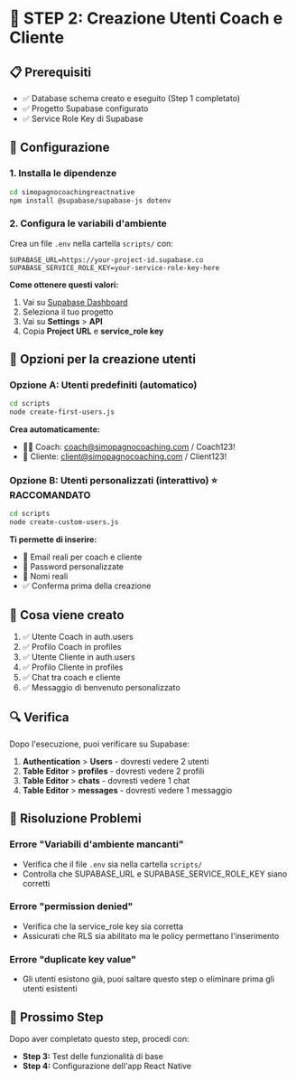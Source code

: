 # 🚀 STEP 2: Creazione Utenti Coach e Cliente

## 📋 Prerequisiti
- ✅ Database schema creato e eseguito (Step 1 completato)
- ✅ Progetto Supabase configurato
- ✅ Service Role Key di Supabase

## 🔧 Configurazione

### 1. Installa le dipendenze
```bash
cd simopagnocoachingreactnative
npm install @supabase/supabase-js dotenv
```

### 2. Configura le variabili d'ambiente
Crea un file `.env` nella cartella `scripts/` con:

```env
SUPABASE_URL=https://your-project-id.supabase.co
SUPABASE_SERVICE_ROLE_KEY=your-service-role-key-here
```

**Come ottenere questi valori:**
1. Vai su [Supabase Dashboard](https://supabase.com/dashboard)
2. Seleziona il tuo progetto
3. Vai su **Settings** > **API**
4. Copia **Project URL** e **service_role key**

## 🎯 Opzioni per la creazione utenti

### Opzione A: Utenti predefiniti (automatico)
```bash
cd scripts
node create-first-users.js
```

**Crea automaticamente:**
- 👨‍💼 Coach: coach@simopagnocoaching.com / Coach123!
- 👤 Cliente: client@simopagnocoaching.com / Client123!

### Opzione B: Utenti personalizzati (interattivo) ⭐ RACCOMANDATO
```bash
cd scripts
node create-custom-users.js
```

**Ti permette di inserire:**
- 📧 Email reali per coach e cliente
- 🔑 Password personalizzate
- 👤 Nomi reali
- ✅ Conferma prima della creazione

## 👥 Cosa viene creato

1. ✅ Utente Coach in auth.users
2. ✅ Profilo Coach in profiles
3. ✅ Utente Cliente in auth.users
4. ✅ Profilo Cliente in profiles
5. ✅ Chat tra coach e cliente
6. ✅ Messaggio di benvenuto personalizzato

## 🔍 Verifica

Dopo l'esecuzione, puoi verificare su Supabase:

1. **Authentication** > **Users** - dovresti vedere 2 utenti
2. **Table Editor** > **profiles** - dovresti vedere 2 profili
3. **Table Editor** > **chats** - dovresti vedere 1 chat
4. **Table Editor** > **messages** - dovresti vedere 1 messaggio

## 🚨 Risoluzione Problemi

### Errore "Variabili d'ambiente mancanti"
- Verifica che il file `.env` sia nella cartella `scripts/`
- Controlla che SUPABASE_URL e SUPABASE_SERVICE_ROLE_KEY siano corretti

### Errore "permission denied"
- Verifica che la service_role key sia corretta
- Assicurati che RLS sia abilitato ma le policy permettano l'inserimento

### Errore "duplicate key value"
- Gli utenti esistono già, puoi saltare questo step o eliminare prima gli utenti esistenti

## 🔄 Prossimo Step
Dopo aver completato questo step, procedi con:
- **Step 3:** Test delle funzionalità di base
- **Step 4:** Configurazione dell'app React Native
